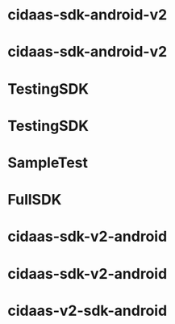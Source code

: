 # cidaas-sdk-android-v2
# cidaas-sdk-android-v2
# TestingSDK
# TestingSDK
# SampleTest
# FullSDK
# cidaas-sdk-v2-android
# cidaas-sdk-v2-android
# cidaas-v2-sdk-android
